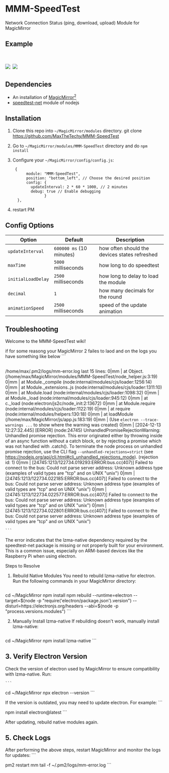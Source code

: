 # MMM-SpeedTest 

Network Connection Status (ping, download, upload) Module for MagicMirror 

## Example

# ![](others/MMM-NetworkConnection-screenshot-01.png)	![](others/MMM-NetworkConnection-screenshot-02.png)

## Dependencies

* An installation of [MagicMirror<sup>2</sup>](https://github.com/MichMich/MagicMirror)
* [speedtest-net](https://www.npmjs.com/package/speedtest-net) module of nodejs

## Installation

1. Clone this repo into `~/MagicMirror/modules` directory. git clone https://github.com/MaxTheTechy/MMM-SpeedTest 
2. Go to `~/MagicMirror/modules/MMM-SpeedTest` directory and do `npm install`
3. Configure your `~/MagicMirror/config/config.js`:

    ```
     {
          module: "MMM-SpeedTest",
          position: "bottom_left", // Choose the desired position
          config: {
            updateInterval: 2 * 60 * 1000, // 2 minutes
            debug: true // Enable debugging
                  }
      },

    ```
4. restart PM
## Config Options

| **Option** | **Default** | **Description** |
| --- | --- | --- |
| `updateInterval` | `600000 ms` (10 minutes) | how often should the devices states refreshed |
| `maxTime` | `5000` milliseconds | how long to do speedtest |
| `initialLoadDelay` | `2500` milliseconds | how long to delay to load the module |
| `decimal` | `1` | how many decimals for the round |
| `animationSpeed` | `2500` milliseconds | speed of the update animation |


## Troubleshooting

Welcome to the MMM-SpeedTest wiki!


if for some reasong your MagicMirror 2 failes to laod and on the logs you have something like below 
    ```

##
/home/max/.pm2/logs/mm-error.log last 15 lines:
0|mm       |     at Object.<anonymous> (/home/max/MagicMirror/modules/MMM-SpeedTest/node_helper.js:3:19)
0|mm       |     at Module._compile (node:internal/modules/cjs/loader:1256:14)
0|mm       |     at Module._extensions..js (node:internal/modules/cjs/loader:1311:10)
0|mm       |     at Module.load (node:internal/modules/cjs/loader:1098:32)
0|mm       |     at Module._load (node:internal/modules/cjs/loader:945:12)
0|mm       |     at c._load (node:electron/js2c/node_init:2:13672)
0|mm       |     at Module.require (node:internal/modules/cjs/loader:1122:19)
0|mm       |     at require (node:internal/modules/helpers:130:18)
0|mm       |     at loadModule (/home/max/MagicMirror/js/app.js:183:19)
0|mm       | (Use `electron --trace-warnings ...` to show where the warning was created)
0|mm       | [2024-12-13 12:27:32.445] [ERROR] (node:24745) UnhandledPromiseRejectionWarning: Unhandled promise rejection. This error originated either by throwing inside of an async function without a catch block, or by rejecting a promise which was not handled with .catch(). To terminate the node process on unhandled promise rejection, use the CLI flag `--unhandled-rejections=strict` (see https://nodejs.org/api/cli.html#cli_unhandled_rejections_mode). (rejection id: 1)
0|mm       | [24745:1213/122734.019293:ERROR:bus.cc(407)] Failed to connect to the bus: Could not parse server address: Unknown address type (examples of valid types are "tcp" and on UNIX "unix")
0|mm       | [24745:1213/122734.022185:ERROR:bus.cc(407)] Failed to connect to the bus: Could not parse server address: Unknown address type (examples of valid types are "tcp" and on UNIX "unix")
0|mm       | [24745:1213/122734.022577:ERROR:bus.cc(407)] Failed to connect to the bus: Could not parse server address: Unknown address type (examples of valid types are "tcp" and on UNIX "unix")
0|mm       | [24745:1213/122734.022801:ERROR:bus.cc(407)] Failed to connect to the bus: Could not parse server address: Unknown address type (examples of valid types are "tcp" and on UNIX "unix")

    ```


The error indicates that the lzma-native dependency required by the speedtest-net package is missing or not properly built for your environment. This is a common issue, especially on ARM-based devices like the Raspberry Pi when using electron.


Steps to Resolve
1. Rebuild Native Modules
You need to rebuild lzma-native for electron. Run the following commands in your MagicMirror directory:
    ```

cd ~/MagicMirror
npm install
npm rebuild --runtime=electron --target=$(node -p "require('electron/package.json').version") --disturl=https://electronjs.org/headers --abi=$(node -p "process.versions.modules")
    ```


2. Manually Install lzma-native
If rebuilding doesn't work, manually install lzma-native:

    ```

cd ~/MagicMirror
npm install lzma-native
    ```


## 3. Verify Electron Version
Check the version of electron used by MagicMirror to ensure compatibility with lzma-native. Run:

    ```

cd ~/MagicMirror
npx electron --version
    ```


If the version is outdated, you may need to update electron. For example:
    ```

npm install electron@latest
    ```

After updating, rebuild native modules again.


## 5. Check Logs
After performing the above steps, restart MagicMirror and monitor the logs for updates:
    ```

pm2 restart mm
tail -f ~/.pm2/logs/mm-error.log
    ```


